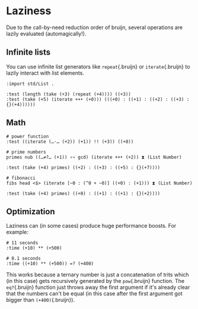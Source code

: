 # Laziness

Due to the call-by-need reduction order of bruijn, several operations
are lazily evaluated (automagically!).

## Infinite lists

You can use infinite list generators like `repeat`{.bruijn} or
`iterate`{.bruijn} to lazily interact with list elements.

``` bruijn
:import std/List .

:test (length (take (+3) (repeat (+4)))) ((+3))
:test (take (+5) (iterate ++‣ (+0))) (((+0) : ((+1) : ((+2) : ((+3) : {}(+4))))))
```

## Math

``` bruijn
# power function
:test ((iterate (…⋅… (+2)) (+1)) !! (+3)) ((+8))

# prime numbers
primes nub ((…≠?… (+1)) ∘∘ gcd) (iterate ++‣ (+2)) ⧗ (List Number)

:test (take (+4) primes) ((+2) : ((+3) : ((+5) : {}(+7))))

# fibonacci
fibs head <$> (iterate [~0 : (^0 + ~0)] ((+0) : (+1))) ⧗ (List Number)

:test (take (+4) primes) ((+0) : ((+1) : ((+1) : {}(+2))))
```

## Optimization

Laziness can (in some cases) produce huge performance boosts. For
example:

``` bruijn
# 11 seconds
:time (+10) ** (+500)

# 0.1 seconds
:time ((+10) ** (+500)) =? (+400)
```

This works because a ternary number is just a concatenation of trits
which (in this case) gets recursively generated by the `pow`{.bruijn}
function. The `eq?`{.bruijn} function just throws away the first
argument if it's already clear that the numbers can't be equal (in this
case after the first argument got bigger than `(+400)`{.bruijn}).
